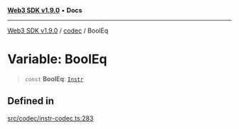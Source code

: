 [**Web3 SDK v1.9.0**](../../../README.md) • **Docs**

***

[Web3 SDK v1.9.0](../../../globals.md) / [codec](../README.md) / BoolEq

# Variable: BoolEq

> `const` **BoolEq**: [`Instr`](../type-aliases/Instr.md)

## Defined in

[src/codec/instr-codec.ts:283](https://github.com/Mystic-Nayy/alephium-web3/blob/c1afd789a197ce5fe21f08c2965942090157c33d/packages/web3/src/codec/instr-codec.ts#L283)
